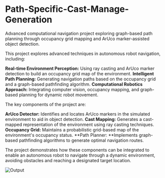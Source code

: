 # Path-Specific-Cast-Manage-Generation
Advanced computational navigation project exploring graph-based path planning through occupancy grid mapping and ArUco marker-assisted object detection.

This project explores advanced techniques in autonomous robot navigation, including:

**Real-time Environment Perception:** Using ray casting and ArUco marker detection to build an occupancy grid map of the environment.
**Intelligent Path Planning:** Generating navigation paths based on the occupancy grid and a graph-based pathfinding algorithm.
**Computational Robotics Approach:** Integrating computer vision, occupancy mapping, and graph-based planning for dynamic robot movement.

The key components of the project are:

**ArUco Detector:** Identifies and locates ArUco markers in the simulated environment to aid in object detection.
**Cast Mapping:** Generates a cast-mapped representation of the environment using ray casting techniques.
**Occupancy Grid:** Maintains a probabilistic grid-based map of the environment's occupancy status.
**Path Planner: **Implements graph-based pathfinding algorithms to generate optimal navigation routes.

The project demonstrates how these components can be integrated to enable an autonomous robot to navigate through a dynamic environment, avoiding obstacles and reaching a designated target location.

![Output](https://github.com/user-attachments/assets/63036c2d-cb08-4feb-b95e-b845dc0938ff)
